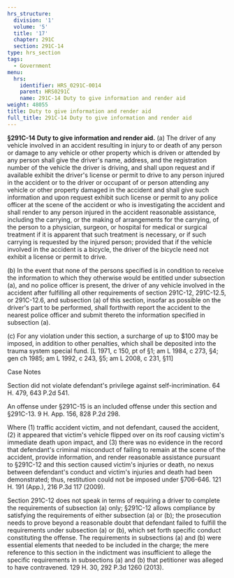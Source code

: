 ```yaml
---
hrs_structure:
  division: '1'
  volume: '5'
  title: '17'
  chapter: 291C
  section: 291C-14
type: hrs_section
tags:
  - Government
menu:
  hrs:
    identifier: HRS_0291C-0014
    parent: HRS0291C
    name: 291C-14 Duty to give information and render aid
weight: 48055
title: Duty to give information and render aid
full_title: 291C-14 Duty to give information and render aid
---
```

**§291C-14 Duty to give information and render aid.** (a) The driver of any vehicle involved in an accident resulting in injury to or death of any person or damage to any vehicle or other property which is driven or attended by any person shall give the driver's name, address, and the registration number of the vehicle the driver is driving, and shall upon request and if available exhibit the driver's license or permit to drive to any person injured in the accident or to the driver or occupant of or person attending any vehicle or other property damaged in the accident and shall give such information and upon request exhibit such license or permit to any police officer at the scene of the accident or who is investigating the accident and shall render to any person injured in the accident reasonable assistance, including the carrying, or the making of arrangements for the carrying, of the person to a physician, surgeon, or hospital for medical or surgical treatment if it is apparent that such treatment is necessary, or if such carrying is requested by the injured person; provided that if the vehicle involved in the accident is a bicycle, the driver of the bicycle need not exhibit a license or permit to drive.

(b) In the event that none of the persons specified is in condition to receive the information to which they otherwise would be entitled under subsection (a), and no police officer is present, the driver of any vehicle involved in the accident after fulfilling all other requirements of section 291C-12, 291C-12.5, or 291C-12.6, and subsection (a) of this section, insofar as possible on the driver's part to be performed, shall forthwith report the accident to the nearest police officer and submit thereto the information specified in subsection (a).

(c) For any violation under this section, a surcharge of up to $100 may be imposed, in addition to other penalties, which shall be deposited into the trauma system special fund. [L 1971, c 150, pt of §1; am L 1984, c 273, §4; gen ch 1985; am L 1992, c 243, §5; am L 2008, c 231, §11]

Case Notes

Section did not violate defendant's privilege against self-incrimination. 64 H. 479, 643 P.2d 541.

An offense under §291C-15 is an included offense under this section and §291C-13\. 9 H. App. 156, 828 P.2d 298.

Where (1) traffic accident victim, and not defendant, caused the accident, (2) it appeared that victim's vehicle flipped over on its roof causing victim's immediate death upon impact, and (3) there was no evidence in the record that defendant's criminal misconduct of failing to remain at the scene of the accident, provide information, and render reasonable assistance pursuant to §291C-12 and this section caused victim's injuries or death, no nexus between defendant's conduct and victim's injuries and death had been demonstrated; thus, restitution could not be imposed under §706-646\. 121 H. 191 (App.), 216 P.3d 117 (2009).

Section 291C-12 does not speak in terms of requiring a driver to complete the requirements of subsection (a) only; §291C-12 allows compliance by satisfying the requirements of either subsection (a) or (b); the prosecution needs to prove beyond a reasonable doubt that defendant failed to fulfill the requirements under subsection (a) or (b), which set forth specific conduct constituting the offense. The requirements in subsections (a) and (b) were essential elements that needed to be included in the charge; the mere reference to this section in the indictment was insufficient to allege the specific requirements in subsections (a) and (b) that petitioner was alleged to have contravened. 129 H. 30, 292 P.3d 1260 (2013).